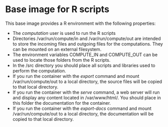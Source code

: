 
# Base image for R scripts

This base image provides a R environment with the following properties:

* The *computation* user is used to run the R scripts
* Directories /var/run/compute/in and /var/run/compute/out are intended to store the incoming files
  and outgoing files for the computations. They can be mounted on an external filesystem.
* The environment variables COMPUTE_IN and COMPUTE_OUT can be used to locate those folders from the R scripts.
* In the /src directory you should place all scripts and libraries used to perform the computation.
* If you run the container with the *export* command and mount /var/run/compute/out to a local directory,
  the source files will be copied to that local directory.
* If you run the container with the *serve* command, a web server will run and display any content located in /var/www/html/.
  You should place in this folder the documentation for the container.
* If you run the container with the *export-docs* command and mount /var/run/compute/out to a local directory,
  the documentation will be copied to that local directory.
